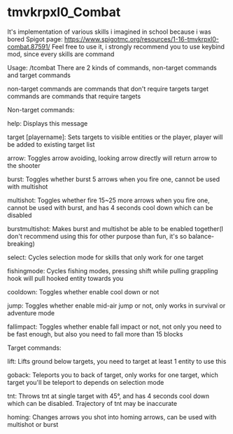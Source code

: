 # tmvkrpxl0_Combat
It's implementation of various skills i imagined in school because i was bored
Spigot page: https://www.spigotmc.org/resources/1-16-tmvkrpxl0-combat.87591/
Feel free to use it, i strongly recommend you to use keybind mod, since every skills are command

Usage: /tcombat <argument>
There are 2 kinds of commands, non-target commands and target commands

non-target commands are commands that don't require targets
target commands are commands that require targets

Non-target commands:

help: Displays this message

target [playername]: Sets targets to visible entities or the player, player will be added to existing target list

arrow: Toggles arrow avoiding, looking arrow directly will return arrow to the shooter

burst: Toggles whether burst 5 arrows when you fire one, cannot be used with multishot

multishot: Toggles whether fire 15~25 more arrows when you fire one, cannot be used with burst, and has 4 seconds cool down which can be disabled

burstmultishot: Makes burst and multishot be able to be enabled together(I don't recommend using this for other purpose than fun, it's so balance-breaking)

select: Cycles selection mode for skills that only work for one target

fishingmode: Cycles fishing modes, pressing shift while pulling grappling hook will pull hooked entity towards you

cooldown: Toggles whether enable cool down or not

jump: Toggles whether enable mid-air jump or not, only works in survival or adventure mode

fallimpact: Toggles whether enable fall impact or not, not only you need to be fast enough, but also you need to fall more than 15 blocks

Target commands:

lift: Lifts ground below targets, you need to target at least 1 entity to use this

goback: Teleports you to back of target, only works for one target, which target you'll be teleport to depends on selection mode

tnt: Throws tnt at single target with 45°, and has 4 seconds cool down which can be disabled. Trajectory of tnt may be inaccurate

homing: Changes arrows you shot into homing arrows, can be used with multishot or burst

